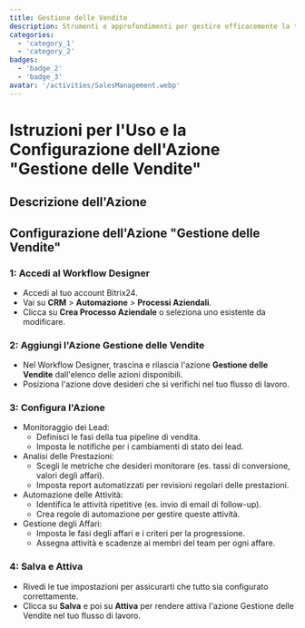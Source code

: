 ```yaml
---
title: Gestione delle Vendite
description: Strumenti e approfondimenti per gestire efficacemente la tua pipeline di vendita.
categories: 
  - 'category_1'
  - 'category_2'
badges: 
  - 'badge_2'
  - 'badge_3'
avatar: '/activities/SalesManagement.webp'
---
```


# Istruzioni per l'Uso e la Configurazione dell'Azione "Gestione delle Vendite"

## Descrizione dell'Azione

## **Configurazione dell'Azione "Gestione delle Vendite"**

### 1: Accedi al Workflow Designer
- Accedi al tuo account Bitrix24.
- Vai su **CRM** > **Automazione** > **Processi Aziendali**.
- Clicca su **Crea Processo Aziendale** o seleziona uno esistente da modificare.

### 2: Aggiungi l'Azione Gestione delle Vendite
- Nel Workflow Designer, trascina e rilascia l'azione **Gestione delle Vendite** dall'elenco delle azioni disponibili.
- Posiziona l'azione dove desideri che si verifichi nel tuo flusso di lavoro.

### 3: Configura l'Azione
- Monitoraggio dei Lead:
  - Definisci le fasi della tua pipeline di vendita.
  - Imposta le notifiche per i cambiamenti di stato dei lead.
- Analisi delle Prestazioni:
  - Scegli le metriche che desideri monitorare (es. tassi di conversione, valori degli affari).
  - Imposta report automatizzati per revisioni regolari delle prestazioni.
- Automazione delle Attività:
  - Identifica le attività ripetitive (es. invio di email di follow-up).
  - Crea regole di automazione per gestire queste attività.
- Gestione degli Affari:
  - Imposta le fasi degli affari e i criteri per la progressione.
  - Assegna attività e scadenze ai membri del team per ogni affare.

### 4: Salva e Attiva
- Rivedi le tue impostazioni per assicurarti che tutto sia configurato correttamente.
- Clicca su **Salva** e poi su **Attiva** per rendere attiva l'azione Gestione delle Vendite nel tuo flusso di lavoro.